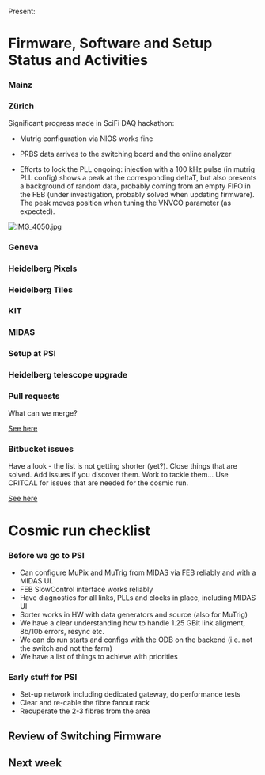 Present: 
# Firmware, Software and Setup Status and Activities #

### Mainz ###


### Zürich ###

Significant progress made in SciFi DAQ hackathon: 

* Mutrig configuration via NIOS works fine

* PRBS data arrives to the switching board and the online analyzer

* Efforts to lock the PLL ongoing: injection with a 100 kHz pulse (in mutrig PLL config) shows a peak at the corresponding deltaT, but also presents a background of random data, probably coming from an empty FIFO in the FEB (under investigation, probably solved when updating firmware). The peak moves position when tuning the VNVCO parameter (as expected). 

![IMG_4050.jpg](https://bitbucket.org/repo/7zKBgbq/images/1788722081-IMG_4050.jpg)

### Geneva ###



### Heidelberg Pixels ###


### Heidelberg Tiles ###


### KIT ###


### MIDAS ###


### Setup at PSI ###


### Heidelberg telescope upgrade ###


### Pull requests ###

What can we merge? 

[See here](https://bitbucket.org/mu3e/online/pull-requests/)

### Bitbucket issues ###

Have a look - the list is not getting shorter (yet?). Close things that are solved. Add issues if you discover them. Work to tackle them... Use CRITCAL for issues that are needed for the cosmic run.

[See here](https://bitbucket.org/mu3e/online/issues?status=new&status=open)


# Cosmic run checklist #

### Before we go to PSI ###

* Can configure MuPix and MuTrig from MIDAS via FEB reliably and with a MIDAS UI. 
* FEB SlowControl interface works reliably
* Have diagnostics for all links, PLLs and clocks in place, including MIDAS UI
* Sorter works in HW with data generators and source (also for MuTrig)
* We have a clear understanding how to handle 1.25 GBit link aligment, 8b/10b errors, resync etc.
* We can do run starts and configs with the ODB on the backend (i.e. not the switch and not the farm)
* We have a list of things to achieve with priorities

### Early stuff for PSI ###

* Set-up network including dedicated gateway, do performance tests
* Clear and re-cable the fibre fanout rack
* Recuperate the 2-3 fibres from the area

## Review of Switching Firmware ##

## Next week ##